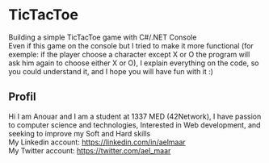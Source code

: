 # TicTacToe
Building a simple TicTacToe game with C#/.NET Console\
Even if this game on the console but I tried to make it more functional (for exemple: if the player choose a character except X or O the program will ask him again to choose either X or O), I explain everything on the code, so you could understand it, and I hope you will have fun with it :)
## Profil
Hi I am Anouar and I am a student at 1337 MED (42Network), I have passion to computer science and technologies, Interested in Web development, and seeking to improve my Soft and Hard skills \
My Linkedin account: https://linkedin.com/in/aelmaar \
My Twitter account: https://twitter.com/ael_maar
